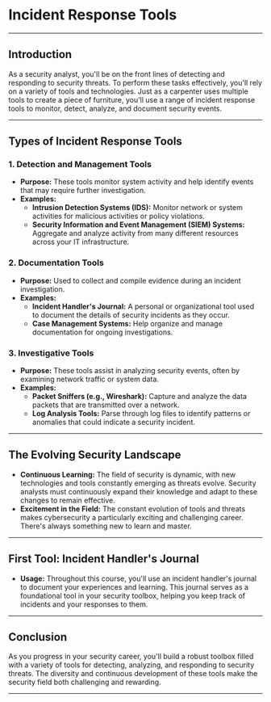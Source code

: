 # Incident Response Tools

---

## **Introduction**
As a security analyst, you'll be on the front lines of detecting and responding to security threats. To perform these tasks effectively, you'll rely on a variety of tools and technologies. Just as a carpenter uses multiple tools to create a piece of furniture, you'll use a range of incident response tools to monitor, detect, analyze, and document security events.

---

## **Types of Incident Response Tools**

### **1. Detection and Management Tools**
- **Purpose:** These tools monitor system activity and help identify events that may require further investigation.
- **Examples:**
  - **Intrusion Detection Systems (IDS):** Monitor network or system activities for malicious activities or policy violations.
  - **Security Information and Event Management (SIEM) Systems:** Aggregate and analyze activity from many different resources across your IT infrastructure.

### **2. Documentation Tools**
- **Purpose:** Used to collect and compile evidence during an incident investigation.
- **Examples:**
  - **Incident Handler's Journal:** A personal or organizational tool used to document the details of security incidents as they occur.
  - **Case Management Systems:** Help organize and manage documentation for ongoing investigations.

### **3. Investigative Tools**
- **Purpose:** These tools assist in analyzing security events, often by examining network traffic or system data.
- **Examples:**
  - **Packet Sniffers (e.g., Wireshark):** Capture and analyze the data packets that are transmitted over a network.
  - **Log Analysis Tools:** Parse through log files to identify patterns or anomalies that could indicate a security incident.

---

## **The Evolving Security Landscape**
- **Continuous Learning:** The field of security is dynamic, with new technologies and tools constantly emerging as threats evolve. Security analysts must continuously expand their knowledge and adapt to these changes to remain effective.
- **Excitement in the Field:** The constant evolution of tools and threats makes cybersecurity a particularly exciting and challenging career. There's always something new to learn and master.

---

## **First Tool: Incident Handler's Journal**
- **Usage:** Throughout this course, you'll use an incident handler's journal to document your experiences and learning. This journal serves as a foundational tool in your security toolbox, helping you keep track of incidents and your responses to them.

---

## **Conclusion**
As you progress in your security career, you'll build a robust toolbox filled with a variety of tools for detecting, analyzing, and responding to security threats. The diversity and continuous development of these tools make the security field both challenging and rewarding.

---